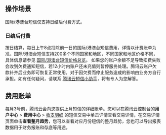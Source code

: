 ## 操作场景
国际/港澳台短信仅支持日结后付费方式。

### 日结后付费
按日结算，每日上午8点扣除前一日的国际/港澳台短信费用，详情以计费账单为准。国际/港澳台短信支持200多个不同国家和地区，不同国家和地区价格不同，具体信息请参见 [国际/港澳台短信价格总览](https://cloud.tencent.com/document/product/382/18051)。
如果您的账户余额不足导致扣费失败会收到欠费通知短信，若12小时内账户还未充值则暂停服务处理。腾讯云账户欠款补齐后业务即可恢复正常使用，对于因欠费而停止服务造成的影响由业务方自行承担。如有任何疑问，请联系 [腾讯云短信小助手](https://tccc.qcloud.com/web/im/index.html#/chat?webAppId=8fa15978f85cb41f7e2ea36920cb3ae1&title=Sms)，将有专人为您解答。

## 费用账单
每月3号前，腾讯云会向您提供上月短信的详细账单。您可以在腾讯云控制台的**用户中心** > **费用中心** > [收支明细](https://console.cloud.tencent.com/expense/transactions) 的短信交易中单击详情查看交易详情，在交易详情页面单击**查看整月趋势**，您可以查看对应月份短信的整月趋势，您也可以导出报表数据用于财务报账和存底等用途。
